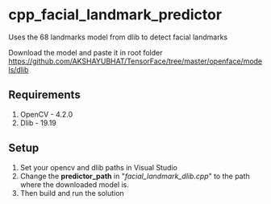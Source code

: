 # cpp_facial_landmark_predictor
Uses the 68 landmarks model from dlib to detect facial landmarks

Download the model and paste it in root folder <https://github.com/AKSHAYUBHAT/TensorFace/tree/master/openface/models/dlib>

## Requirements
1) OpenCV - 4.2.0
2) Dlib - 19.19

## Setup
1) Set your opencv and dlib paths in Visual Studio
2) Change the **predictor_path** in "*facial_landmark_dlib.cpp*" to the path where the downloaded model is.
3) Then build and run the solution
